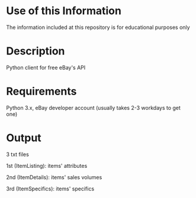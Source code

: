 # Use of this Information
The information included at this repository is for educational purposes only

# Description
Python client for free eBay's API

# Requirements
Python 3.x,
eBay developer account (usually takes 2-3 workdays to get one)

# Output
3 txt files

1st (ItemListing): items' attributes

2nd (ItemDetails): items' sales volumes

3rd (ItemSpecifics): items' specifics
